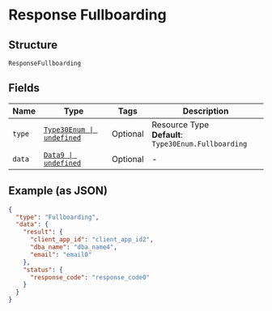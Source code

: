 
# Response Fullboarding

## Structure

`ResponseFullboarding`

## Fields

| Name | Type | Tags | Description |
|  --- | --- | --- | --- |
| `type` | [`Type30Enum \| undefined`](../../doc/models/type-30-enum.md) | Optional | Resource Type<br>**Default**: `Type30Enum.Fullboarding` |
| `data` | [`Data9 \| undefined`](../../doc/models/data-9.md) | Optional | - |

## Example (as JSON)

```json
{
  "type": "Fullboarding",
  "data": {
    "result": {
      "client_app_id": "client_app_id2",
      "dba_name": "dba_name4",
      "email": "email0"
    },
    "status": {
      "response_code": "response_code0"
    }
  }
}
```

